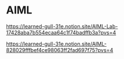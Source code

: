 # AIML
https://learned-gull-31e.notion.site/AIML-Lab-17428aba7b554ecaa64c1f74badffb3a?pvs=4

https://learned-gull-31e.notion.site/AIML-828029fffbef4ce98063ff2fad697f75?pvs=4
